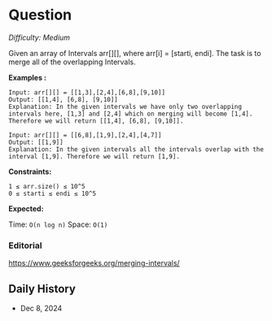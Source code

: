 # Question 

_Difficulty: Medium_

Given an array of Intervals arr[][], where arr[i] = [starti, endi]. The task is to merge all of the overlapping Intervals.

**Examples :**
```
Input: arr[][] = [[1,3],[2,4],[6,8],[9,10]]
Output: [[1,4], [6,8], [9,10]]
Explanation: In the given intervals we have only two overlapping intervals here, [1,3] and [2,4] which on merging will become [1,4]. Therefore we will return [[1,4], [6,8], [9,10]].

Input: arr[][] = [[6,8],[1,9],[2,4],[4,7]]
Output: [[1,9]]
Explanation: In the given intervals all the intervals overlap with the interval [1,9]. Therefore we will return [1,9].
```

**Constraints:**
```
1 ≤ arr.size() ≤ 10^5
0 ≤ starti ≤ endi ≤ 10^5
```

**Expected:**

Time: `O(n log n)`
Space: `O(1)`

### Editorial
https://www.geeksforgeeks.org/merging-intervals/

## Daily History
- Dec 8, 2024